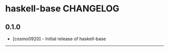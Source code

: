 haskell-base CHANGELOG
==============

0.1.0
-----
- [cosmo0920] - Initial release of haskell-base

- - -

